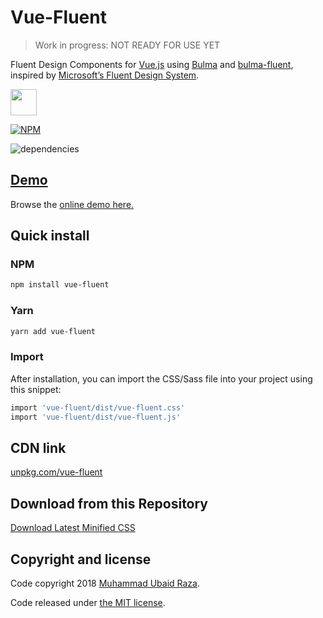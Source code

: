 # Vue-Fluent

> Work in progress: NOT READY FOR USE YET

Fluent Design Components for [Vue.js](https://vuejs.org) using [Bulma](http://bulma.io) and [bulma-fluent](https://mubaidr.github.io/vue-fluent/), inspired by [Microsoft’s Fluent Design System](https://fluent.microsoft.com).

<a href="https://patreon.com/mubaidr">
  <img src="https://c5.patreon.com/external/logo/become_a_patron_button@2x.png" height="42">
</a>

[![NPM](https://nodei.co/npm/vue-fluent.png?compact=true)](https://nodei.co/npm/vue-fluent/)

![dependencies](https://david-dm.org/mubaidr/vue-fluent.svg)

## [Demo](https://mubaidr.github.io/vue-fluent/)

Browse the [online demo here.](https://mubaidr.github.io/vue-fluent/)

## Quick install

### NPM

```sh
npm install vue-fluent
```

### Yarn

```sh
yarn add vue-fluent
```

### Import

After installation, you can import the CSS/Sass file into your project using this snippet:

```sh
import 'vue-fluent/dist/vue-fluent.css'
import 'vue-fluent/dist/vue-fluent.js'
```

## CDN link

[unpkg.com/vue-fluent](https://unpkg.com/vue-fluent/dist/)

## Download from this Repository

[Download Latest Minified CSS](https://raw.githubusercontent.com/mubaidr/vue-fluent/master/dist/)

## Copyright and license

Code copyright 2018 [Muhammad Ubaid Raza](https://mubaidr.github.io).

Code released under [the MIT license](https://github.com/jgthms/bulma/blob/master/LICENSE).
